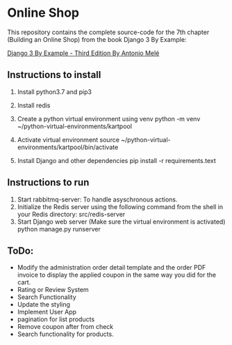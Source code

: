 # Online Shop

This repository contains the complete source-code for the 7th chapter (Building an Online Shop) from the book Django 3 By Example:

[Django 3 By Example - Third Edition By Antonio Melé](https://www.packtpub.com/product/django-3-by-example-third-edition/9781838981952)

## Instructions to install

1. Install python3.7 and pip3
2. Install redis

3. Create a python virtual environment using venv python -m venv ~/python-virtual-environments/kartpool

4. Activate virtual environment source ~/python-virtual-environments/kartpool/bin/activate

5. Install Django and other dependencies pip install -r requirements.text

## Instructions to run

1. Start rabbitmq-server: To handle asyschronous actions.
2. Initialize the Redis server using the following command
   from the shell in your Redis directory:
   src/redis-server
3. Start Django web server (Make sure the virtual environment is activated) python manage.py runserver

## ToDo:

-   Modify the administration order detail template and the order PDF invoice to display the applied coupon in the same way you did for the cart.
-   Rating or Review System
-   Search Functionality
-   Update the styling
-   Implement User App
-   pagination for list products
-   Remove coupon after from check
-   Search functionality for products.
